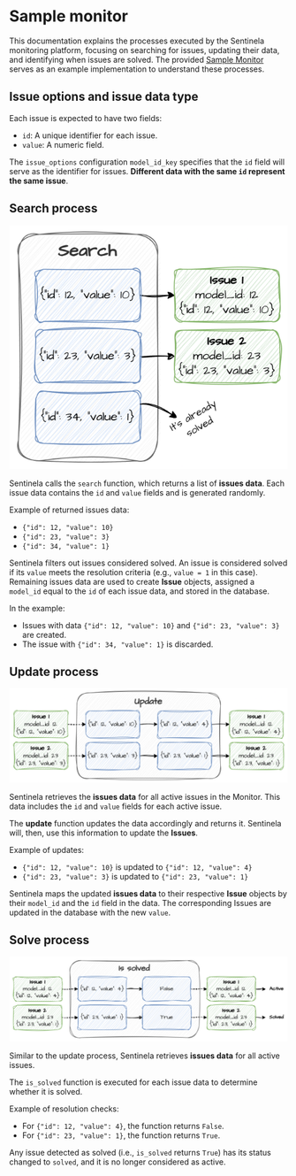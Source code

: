 # Sample monitor
This documentation explains the processes executed by the Sentinela monitoring platform, focusing on searching for issues, updating their data, and identifying when issues are solved. The provided [Sample Monitor](../sample_monitors/test_monitor/test_monitor.py) serves as an example implementation to understand these processes.

## Issue options and issue data type
Each issue is expected to have two fields:
- `id`: A unique identifier for each issue.
- `value`: A numeric field.

The `issue_options` configuration `model_id_key` specifies that the `id` field will serve as the identifier for issues. **Different data with the same `id` represent the same issue**.

## Search process
![Search process](./images/search_example.png)

Sentinela calls the `search` function, which returns a list of **issues data**. Each issue data contains the `id` and `value` fields and is generated randomly.

Example of returned issues data:
- `{"id": 12, "value": 10}`
- `{"id": 23, "value": 3}`
- `{"id": 34, "value": 1}`

Sentinela filters out issues considered solved. An issue is considered solved if its `value` meets the resolution criteria (e.g., `value = 1` in this case). Remaining issues data are used to create **Issue** objects, assigned a `model_id` equal to the `id` of each issue data, and stored in the database.

In the example:
- Issues with data `{"id": 12, "value": 10}` and `{"id": 23, "value": 3}` are created.
- The issue with `{"id": 34, "value": 1}` is discarded.

## Update process
![Update process](./images/update_example.png)

Sentinela retrieves the **issues data** for all active issues in the Monitor. This data includes the `id` and `value` fields for each active issue.

The **update** function updates the data accordingly and returns it. Sentinela will, then, use this information to update the **Issues**.

Example of updates:
- `{"id": 12, "value": 10}` is updated to `{"id": 12, "value": 4}`
- `{"id": 23, "value": 3}` is updated to `{"id": 23, "value": 1}`

Sentinela maps the updated **issues data** to their respective **Issue** objects by their `model_id` and the `id` field in the data. The corresponding Issues are updated in the database with the new `value`.

## Solve process
![Solve process](./images/solve_example.png)

Similar to the update process, Sentinela retrieves **issues data** for all active issues.

The `is_solved` function is executed for each issue data to determine whether it is solved.

Example of resolution checks:
- For `{"id": 12, "value": 4}`, the function returns `False`.
- For `{"id": 23, "value": 1}`, the function returns `True`.

Any issue detected as solved (i.e., `is_solved` returns `True`) has its status changed to `solved`, and it is no longer considered as active.
